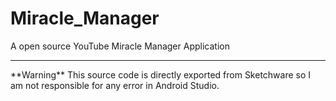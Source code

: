 # Miracle_Manager
A open source YouTube Miracle Manager Application
<hr>
**Warning**
This source code is directly exported from Sketchware so I am not responsible for any error in Android Studio.
